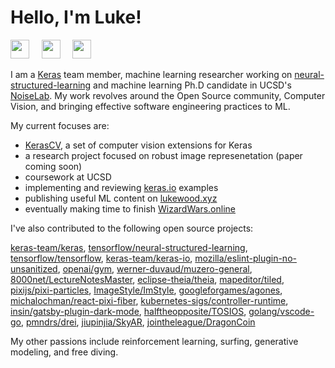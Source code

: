 # Hello, I'm Luke!

<a href="https://www.linkedin.com/in/luke-wood-886634102/" title="Linkedin"><img src="https://lukewood.xyz/linkedin.svg" width="30"></a>
&nbsp; &nbsp;
<a href="https://scholar.google.com/citations?user=Nkq80jgAAAAJ&hl=en&authuser=1" title="Google Scholar"><img src="https://lukewood.xyz/scholar.svg" width="30"></a>
&nbsp; &nbsp;
<a href="https://twitter.com/puppet_pals1" title="Twitter"><img src="https://lukewood.xyz/twitter.svg" width="30"></a>
&nbsp; &nbsp;

I am a [Keras](https://github.com/keras-team/keras) team member, machine learning researcher working on [neural-structured-learning](https://github.com/tensorflow/neural-structured-learning) and machine learning Ph.D candidate in UCSD's [NoiseLab](http://noiselab.ucsd.edu/).  My work revolves around the Open Source community, Computer Vision, and bringing effective software engineering practices to ML.

My current focuses are:
- [KerasCV](https://github.com/keras-team/keras-cv), a set of computer vision extensions for Keras
- a research project focused on robust image represenetation (paper coming soon)
- coursework at UCSD
- implementing and reviewing [keras.io](https://keras.io) examples
- publishing useful ML content on [lukewood.xyz](https://lukewood.xyz)
- eventually making time to finish [WizardWars.online](https://wizardwars.online)

I've also contributed to the following open source projects:

[keras-team/keras](https://github.com/keras-team/keras), [tensorflow/neural-structured-learning](https://github.com/tensorflow/neural-structured-learning), [tensorflow/tensorflow](https://github.com/tensorflow/tensorflow), [keras-team/keras-io](https://github.com/keras-team/keras-io), [mozilla/eslint-plugin-no-unsanitized](https://github.com/mozilla/eslint-plugin-no-unsanitized), [openai/gym](https://github.com/openai/gym), [werner-duvaud/muzero-general](https://github.com/werner-duvaud/muzero-general), [8000net/LectureNotesMaster](https://github.com/8000net/LectureNotesMaster), [eclipse-theia/theia](https://github.com/eclipse-theia/theia), [mapeditor/tiled](https://github.com/mapeditor/tiled), [pixijs/pixi-particles](https://github.com/pixijs/pixi-particles), [ImageStyle/ImStyle](https://github.com/ImageStyle/ImStyle), [googleforgames/agones](https://github.com/googleforgames/agones), [michalochman/react-pixi-fiber](https://github.com/michalochman/react-pixi-fiber), [kubernetes-sigs/controller-runtime](https://github.com/kubernetes-sigs/controller-runtime), [insin/gatsby-plugin-dark-mode](https://github.com/insin/gatsby-plugin-dark-mode), [halftheopposite/TOSIOS](https://github.com/halftheopposite/TOSIOS), [golang/vscode-go](https://github.com/golang/vscode-go), [pmndrs/drei](https://github.com/pmndrs/drei), [jiupinjia/SkyAR](https://github.com/jiupinjia/SkyAR), [jointheleague/DragonCoin](https://github.com/jointheleague/DragonCoin)

My other passions include reinforcement learning, surfing, generative modeling, and free diving.
